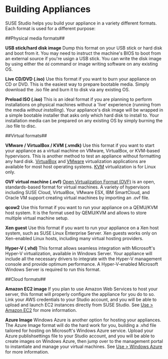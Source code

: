 # Building Appliances

SUSE Studio helps you build your appliance in a variety different
formats. Each format is used for a different purpose:

##Physical media formats##

**USB stick/hard disk image**
Dump this format on your USB stick or hard disk and boot from it. You
may need to instruct the machine's BIOS to boot from an external source
if you're usign a USB stick. You can write the disk image by using either
the `dd` command or image writing software on any existing OS.

**Live CD/DVD (.iso)**
Use this format if you want to burn your appliance on CD or DVD. This is
the easiest way to prepare bootable media. Simply download the .iso
file and burn it to disk via any existing OS.

**Preload ISO (.iso)**
This is an ideal format if you are planning to perform installations on physical
machines without a 'live' experience (running from the
media *without installing*).  Your appliance's disk image will be
wrapped in a simple bootable installer that asks only which hard disk to
install to. Your installation media can be prepared on any existing OS
by simply burning the .iso file to disc.

##Virtual formats##

[VirtualBox]: https://www.virtualbox.org/
[VMware]:     http://www.vmware.com/products/player/
[KVM]:        http://www.linux-kvm.org
[OVF]:        http://www.dmtf.org/standards/ovf

**VMware / VirtualBox / KVM (.vmdk)**
Use this format if you want to start your appliance as a virtual machine
on VMware, VirtualBox, or KVM-based hypervisors. This is another method
to test an appliance without formatting any hard disk.
[VirtualBox] and [VMware] virtualization applications are available for
most host operating systems.  [KVM] virtualization is for Linux only.

**OVF virtual machine (.ovf)**
[Open Virtualization Format (OVF)][OVF] is an open, standards-based
format for virtual machines.  A variety of hypervisors including SUSE
Cloud, VirtualBox, VMware ESX, IBM SmartCloud, and Oracle VM support
creating virtual machines by importing an .ovf file.

**qcow2**
Use this format if you want to run your appliance on a QEMU/KVM host system. It
is the format used by QEMU/KVM and allows to store multiple virtual machine setup.

**Xen guest**
Use this format if you want to run your appliance on a Xen host system,
such as SUSE Linux Enterprise Server. Xen guests works only on
Xen-enabled Linux hosts, including many virtual hosting providers.

**Hyper-V (.vhd)**
This format allows seamless integration with Microsoft's Hyper-V
virtualization, available in Windows Server.  Your appliance will
include all the necessary drivers to integrate with the Hyper-V
management console and provide optimum performance.  A Hyper-V-enabled
Microsoft Windows Server is required to run this format.

##Cloud formats##

**Amazon EC2 image**
If you plan to use Amazon Web Services to host your server, this format
will properly configure the appliance for you do to so. Link your AWS
credentials to your Studio account, and you will be able to upload and
launch EC2 instances directly from SUSE Studio. See [Use > Amazon EC2]
for more information.

[Use > Amazon EC2]: ../use/amazon-ec2.html

**Azure Image**
Windows Azure is another option for hosting your appliances. The Azure
Image format will do the hard work for you, building a .vhd file
tailored for hosting on Microsoft's Windows Azure service. Upload your
Azure publishsettings file to your Studio account, and you will be able
to create images on Windows Azure, then jump over to the management
portal to instantiate and manage your virtual machines.
See [Use > Windows Azure] for more information.

[Use > Windows Azure]: ../use/windows-azure.html
